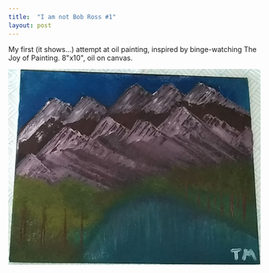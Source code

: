 ```yaml
---
title:  "I am not Bob Ross #1"
layout: post
---
```


<p class="centered"> My first (it shows...) attempt at oil painting, inspired by binge-watching The Joy of Painting<!--more-->. 8"x10", oil on canvas.</p>

<img class="centered" src="/assets/imgs/2020/12/i-am-not-bob-ross.png" alt="Perhaps you should be glad the image didn't load">
